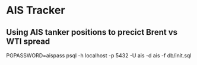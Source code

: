 # AIS Tracker
## Using AIS tanker positions to precict Brent vs WTI spread

PGPASSWORD=aispass psql -h localhost -p 5432 -U ais -d ais -f db/init.sql
